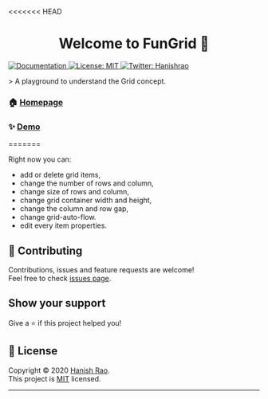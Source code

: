 <<<<<<< HEAD
<h1 align="center">Welcome to FunGrid 👋</h1>
<p>
  <a href="https://github.com/Hyraze/FunGrid#readme" target="_blank">
    <img alt="Documentation" src="https://img.shields.io/badge/documentation-yes-brightgreen.svg" />
  </a>
  <a href="https://github.com/Hyraze/FunGrid/blob/master/LICENSE" target="_blank">
    <img alt="License: MIT" src="https://img.shields.io/badge/License-MIT-yellow.svg" />
  </a>
  <a href="https://twitter.com/Hanishrao" target="_blank">
    <img alt="Twitter: Hanishrao" src="https://img.shields.io/twitter/follow/Hanishrao.svg?style=social" />
  </a>
</p>
> A playground to understand the Grid concept.

### 🏠 [Homepage](https://github.com/Hyraze/FunGrid#readme)

### ✨ [Demo](https://hyraze.github.io/FunGrid/)
=======

Right now you can:
- add or delete grid items, 
- change the number of rows and column, 
- change size of rows and column, 
- change grid container width and height, 
- change the column and row gap,
- change grid-auto-flow.
- edit every item properties. 
## 🤝 Contributing

Contributions, issues and feature requests are welcome!<br />Feel free to check [issues page](https://github.com/Hyraze/FunGrid/issues). 

## Show your support

Give a ⭐️ if this project helped you!

## 📝 License

Copyright © 2020 [Hanish Rao](https://github.com/Hyraze).<br />
This project is [MIT](https://github.com/Hyraze/FunGrid/blob/master/LICENSE) licensed.

***








